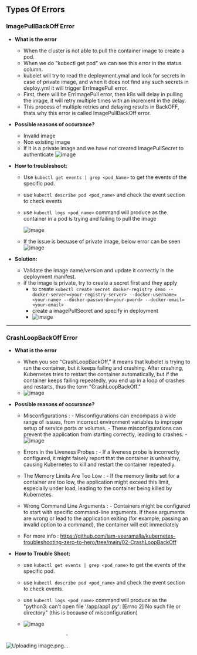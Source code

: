 ## Types Of Errors

### ImagePullBackOff Error

  - **What is the error**
       - When the cluster is not able to pull the container image to create a pod.
       - When we do "kubectl get pod" we can see this error in the status column.
       - kubelet will try to read the deployment.ymal and look for secrets in case of private image, and when it does not find any such secrets in deploy.yml it will trigger ErrImagePull error.
       - First, there will be ErrImagePull error, then k8s will delay in pulling the image, it will retry multiple times with an increment in the delay.
       - This process of multiple retries and delaying results in BackOFF, thats why this error is called ImagePullBackOff error.
    
  - **Possible reasons of occurance?**
       - Invalid image
       - Non existing image
       - If it is a private image and we have not created ImagePullSecret to authenticate
         ![image](https://github.com/muppin/mastering-DevOps/assets/56094875/35d7ed58-61b3-4cd8-8952-361a8766837d)

    
  - **How to troubleshoot:**
       - Use ```kubectl get events | grep <pod_Name>```  to get the events of the specific pod.
       - use ```kubectl describe pod <pod_name>``` and check the event section to check events
       - use ```kubectl logs <pod_name>``` command will produce as the container in a pod  is trying and failing to pull the image
         
         ![image](https://github.com/muppin/mastering-DevOps/assets/56094875/71f662bb-fa89-4896-84d3-5a17e12645a5)

      - If the issue is becuase of private image, below error can be seen
        ![image](https://github.com/muppin/mastering-DevOps/assets/56094875/e4d7b2a5-665e-4533-b441-7435f5d4b4a1)


  - **Solution:**
       - Validate the image name/version and update it correctly in the deployment manifest.
       - if the image is private, try to create a secret first and they apply
          - to create ```kubectl create secret docker-registry demo --docker-server=<your-registry-server> --docker-username=<your-name> --docker-password=<your-pword> --docker-email=<your-email>```
          - create a imagePullSecret and specify in deployment
          - ![image](https://github.com/muppin/mastering-DevOps/assets/121821200/8cec9ed1-cb83-4aed-bd2b-d60b22872bfb)


   
**************************************************************************************************************************************************************************************************

### CrashLoopBackOff Error

  - **What is the error**
      - When you see "CrashLoopBackOff," it means that kubelet is trying to run the container, but it keeps failing and crashing. After crashing, Kubernetes tries to restart the container automatically, but if the container keeps failing repeatedly, you end up in a loop of crashes and restarts, thus the term "CrashLoopBackOff."
      - ![image](https://github.com/muppin/mastering-DevOps/assets/56094875/b6ccf9ce-386a-45f4-8704-6e85fcc2dc46)


  - **Possible reasons of occurance?**
       - Misconfigurations :
             - Misconfigurations can encompass a wide range of issues, from incorrect environment variables to improper setup of service ports or volumes.
             - These misconfigurations can prevent the application from starting correctly, leading to crashes.
             - ![image](https://github.com/muppin/mastering-DevOps/assets/121821200/c26e9f60-da27-452b-8687-2a271f1429e1)

       - Errors in the Liveness Probes :
             - If a liveness probe is incorrectly configured, it might falsely report that the container is unhealthy, causing Kubernetes to kill and restart the container repeatedly.
       - The Memory Limits Are Too Low :
             - If the memory limits set for a container are too low, the application might exceed this limit, especially under load, leading to the container being killed by Kubernetes.
       - Wrong Command Line Arguments :
             - Containers might be configured to start with specific command-line arguments. If these arguments are wrong or lead to the application exiting (for example, passing an invalid option to a command), the container will exit immediately
       - For more info : https://github.com/iam-veeramalla/kubernetes-troubleshooting-zero-to-hero/tree/main/02-CrashLoopBackOff

  - **How to Trouble Shoot:**
      - use ```kubectl get events | grep <pod_name>``` to get the events of the specific pod.
      - use ```kubectl describe pod <pod_name>``` and check the event section to check events.
      - use ```kubectl logs <pod_name>``` command will produce as the "python3: can't open file '/app/app1.py': [Errno 2] No such file or directory" (this is because of misconfiguration)
      - ![image](https://github.com/muppin/mastering-DevOps/assets/121821200/2a33c3b9-80a2-4854-bb59-b33bda218349)

                            -  


  ![Uploading image.png…]()

